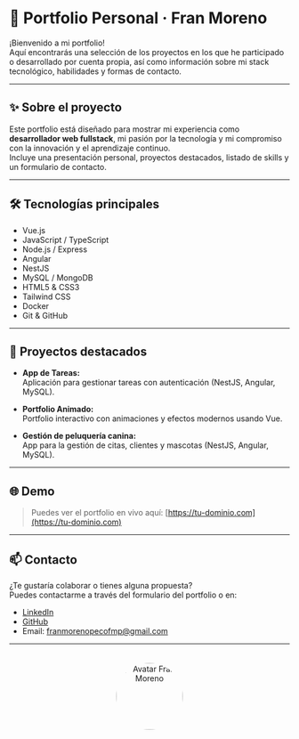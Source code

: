 # 🚀 Portfolio Personal · Fran Moreno

¡Bienvenido a mi portfolio!  
Aquí encontrarás una selección de los proyectos en los que he participado o desarrollado por cuenta propia, así como información sobre mi stack tecnológico, habilidades y formas de contacto.

---

## ✨ Sobre el proyecto

Este portfolio está diseñado para mostrar mi experiencia como **desarrollador web fullstack**, mi pasión por la tecnología y mi compromiso con la innovación y el aprendizaje continuo.  
Incluye una presentación personal, proyectos destacados, listado de skills y un formulario de contacto.

---

## 🛠️ Tecnologías principales

- Vue.js
- JavaScript / TypeScript
- Node.js / Express
- Angular
- NestJS
- MySQL / MongoDB
- HTML5 & CSS3
- Tailwind CSS
- Docker
- Git & GitHub

---

## 📂 Proyectos destacados

- **App de Tareas:**  
  Aplicación para gestionar tareas con autenticación (NestJS, Angular, MySQL).

- **Portfolio Animado:**  
  Portfolio interactivo con animaciones y efectos modernos usando Vue.

- **Gestión de peluquería canina:**  
  App para la gestión de citas, clientes y mascotas (NestJS, Angular, MySQL).

---

## 🌐 Demo

> Puedes ver el portfolio en vivo aquí: [https://tu-dominio.com](https://tu-dominio.com)

---

## 📫 Contacto

¿Te gustaría colaborar o tienes alguna propuesta?  
Puedes contactarme a través del formulario del portfolio o en:

- [LinkedIn](https://linkedin.com/in/francisco-javier-moreno-peco)
- [GitHub](https://github.com/franmpdev)
- Email: franmorenopecofmp@gmail.com

---

<p align="center">
  <img src="src/assets/perfil.png" alt="Avatar Fran Moreno" width="120" style="border-radius:50%;margin-top:20px;">
</p>

